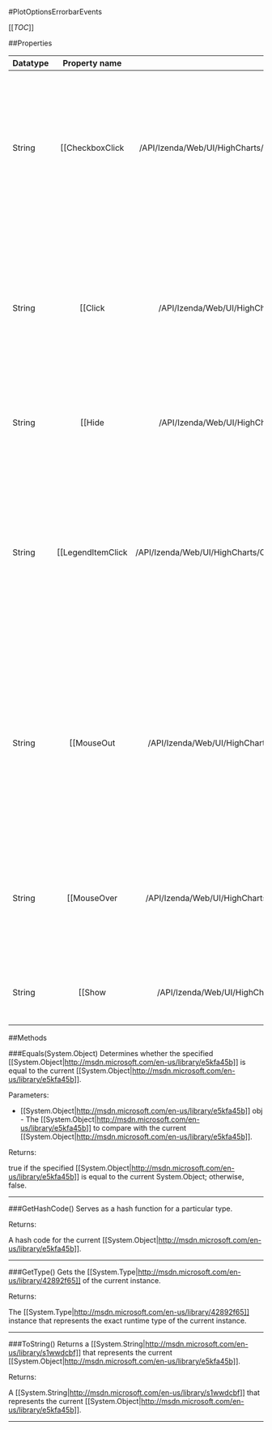 #PlotOptionsErrorbarEvents

[[_TOC_]]

##Properties

|Datatype|Property name|Property description|Default Value|
|:-------|:----------:|:-----------------:|:-----------:|
|String|[[CheckboxClick|/API/Izenda/Web/UI/HighCharts/Options/CodeSamples/Izenda_Web_UI_HighCharts_Options_PlotOptionsErrorbarEvents_CheckboxClick]]| Fires when the checkbox next to the series' name in the legend is clicked.. The <code>this</code> keyword refers to the series object itself. One parameter, <code>event</code>, is passed to the function. The state of the checkbox is found by <code>event.checked</code>. Return <code>false</code> to prevent the default action which is to toggle the select state of the series. |null|
|String|[[Click|/API/Izenda/Web/UI/HighCharts/Options/CodeSamples/Izenda_Web_UI_HighCharts_Options_PlotOptionsErrorbarEvents_Click]]| Fires when the series is clicked. The <code>this</code> keyword refers to the series object itself. One parameter, <code>event</code>, is passed to the function. This contains common event information based on jQuery or MooTools depending on which library is used as the base for Highcharts. Additionally, <code>event.point</code> holds a pointer to the nearest point on the graph. |null|
|String|[[Hide|/API/Izenda/Web/UI/HighCharts/Options/CodeSamples/Izenda_Web_UI_HighCharts_Options_PlotOptionsErrorbarEvents_Hide]]| Fires when the series is hidden after chart generation time, either by clicking the legend item or by calling <code>.hide()</code>. |null|
|String|[[LegendItemClick|/API/Izenda/Web/UI/HighCharts/Options/CodeSamples/Izenda_Web_UI_HighCharts_Options_PlotOptionsErrorbarEvents_LegendItemClick]]| Fires when the legend item belonging to the series is clicked. The <code>this</code> keyword refers to the series object itself. One parameter, <code>event</code>, is passed to the function. This contains common event information based on jQuery or MooTools depending on which library is used as the base for Highcharts. The default action is to toggle the visibility of the series. This can be prevented by returning <code>false</code> or calling <code>event.preventDefault()</code>. |null|
|String|[[MouseOut|/API/Izenda/Web/UI/HighCharts/Options/CodeSamples/Izenda_Web_UI_HighCharts_Options_PlotOptionsErrorbarEvents_MouseOut]]| Fires when the mouse leaves the graph. The <code>this</code> keyword refers to the series object itself. One parameter, <code>event</code>, is passed to the function. This contains common event information based on jQuery or MooTools depending on which library is used as the base for Highcharts. If the <a class="internal" href="#plotOptions-series">stickyTracking</a> option is true, <code>mouseOut</code> doesn't happen before the mouse enters another graph or leaves the plot area. |null|
|String|[[MouseOver|/API/Izenda/Web/UI/HighCharts/Options/CodeSamples/Izenda_Web_UI_HighCharts_Options_PlotOptionsErrorbarEvents_MouseOver]]| Fires when the mouse enters the graph. The <code>this</code> keyword refers to the series object itself. One parameter, <code>event</code>, is passed to the function. This contains common event information based on jQuery or MooTools depending on which library is used as the base for Highcharts. |null|
|String|[[Show|/API/Izenda/Web/UI/HighCharts/Options/CodeSamples/Izenda_Web_UI_HighCharts_Options_PlotOptionsErrorbarEvents_Show]]| Fires when the series is shown after chart generation time, either by clicking the legend item or by calling <code>.show()</code>. |null|


##Methods

###Equals(System.Object)
Determines whether the specified [[System.Object|http://msdn.microsoft.com/en-us/library/e5kfa45b]] is equal to the current [[System.Object|http://msdn.microsoft.com/en-us/library/e5kfa45b]].

Parameters: 

* [[System.Object|http://msdn.microsoft.com/en-us/library/e5kfa45b]] obj  - The [[System.Object|http://msdn.microsoft.com/en-us/library/e5kfa45b]] to compare with the current [[System.Object|http://msdn.microsoft.com/en-us/library/e5kfa45b]].





Returns:

true if the specified [[System.Object|http://msdn.microsoft.com/en-us/library/e5kfa45b]] is equal to the current System.Object; otherwise, false.


---


###GetHashCode()
 Serves as a hash function for a particular type.  





Returns:

A hash code for the current [[System.Object|http://msdn.microsoft.com/en-us/library/e5kfa45b]].


---


###GetType()
Gets the [[System.Type|http://msdn.microsoft.com/en-us/library/42892f65]] of the current instance.





Returns:

The [[System.Type|http://msdn.microsoft.com/en-us/library/42892f65]] instance that represents the exact runtime type of the current instance.


---


###ToString()
Returns a [[System.String|http://msdn.microsoft.com/en-us/library/s1wwdcbf]] that represents the current [[System.Object|http://msdn.microsoft.com/en-us/library/e5kfa45b]].





Returns:

A [[System.String|http://msdn.microsoft.com/en-us/library/s1wwdcbf]] that represents the current [[System.Object|http://msdn.microsoft.com/en-us/library/e5kfa45b]].


---


